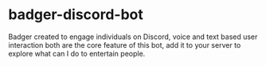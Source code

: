 # badger-discord-bot
Badger created to engage individuals on Discord, voice and text based user interaction both are the core feature of this bot, add it to your server to explore what can I do to entertain people.
